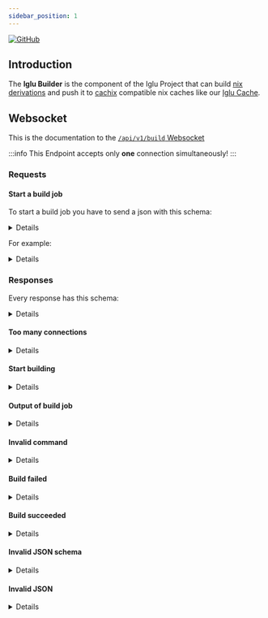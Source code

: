 ```yaml
---
sidebar_position: 1 
---
```


[![GitHub](https://img.shields.io/badge/github-%23121011.svg?style=for-the-badge&logo=github&logoColor=white)](https://github.com/iglu-sh/builder)

## Introduction
The **Iglu Builder** is the component of the Iglu Project that can build [nix derivations](https://nix.dev/manual/nix/2.25/language/derivations) and push it to [cachix](https://www.cachix.org/) compatible nix caches like our [Iglu Cache](/docs/Components/Iglu%20Cache).

## Websocket
This is the documentation to the [`/api/v1/build` Websocket](/docs/Developer/API/Iglu%20Builder/build)

:::info
This Endpoint accepts only **one** connection simultaneously!
:::

### Requests
#### Start a build job
To start a build job you have to send a json with this schema:
<details>
```json title="schema"
{
  "$schema": "https://json-schema.org/draft/2020-12/schema",
  "type": "object",
  "properties": {
    "git": {
      "type": "object",
      "properties": {
        "repository": { "type": "string" },
        "branch": { "type": "string" },
        "gitUsername": { "type": "string" },
        "gitKey": { "type": "string" },
        "requiresAuth": { "type": "boolean" },
        "noClone": { "type": "boolean" }
      },
      "required": ["noClone"],
      "additionalProperties": false
    },
    "buildOptions": {
      "type": "object",
      "properties": {
        "cores": { "type": "number" },
        "maxJobs": { "type": "number" },
        "keep_going": { "type": "boolean" },
        "extraArgs": { "type": "string" },
        "substituters": {
          "type": "array",
          "items": { "type": "string" }
        },
        "trustedPublicKeys": {
          "type": "array",
          "items": { "type": "string" }
        },
        "command": { "type": "string" },
        "cachix": {
          "type": "object",
          "properties": {
            "push": { "type": "boolean" },
            "target": { "type": "string" },
            "apiKey": { "type": "string" },
            "signingKey": { "type": "string" }
          },
          "required": ["push"],
          "additionalProperties": false
        }
      },
      "required": ["command", "cachix"],
      "additionalProperties": false
    }
  },
  "required": ["git", "buildOptions"],
  "additionalProperties": true
}
```
</details>

For example:
<details>
This will clone `https://github.com/iglu-sh/builder` and build the derivation `iglu-builder`. This derivation will be pushed to `https://cache.example.com/default`
```json
{
    "git": {
        "noClone": false
        "repository": "https://github.com/iglu-sh/builder"
    },
    "buildOptions": {
        "command": "nix build .#iglu-builder",
        "cachix": {
            "push": true,
            "target": "http://cache.example.com/default",
            "apiKey": "0197178f-b4f3-7000-acai-fec951e85504",
            "signingKey": "SgykdnDTu9iRkZZQhaif81C22fUERBiagMvD2oeMBUaE/4yAPYL3PJHinFVWkuvwUwp1MhSSKQ7pVlO4FGGCSQ=="
        }
    }
}
```
</details>

### Responses
Every response has this schema:

<details>
```json title="schema"
{
    "$schema": "https://json-schema.org/draft/2020-12/schema",
    "type": "object",
    "properties": {
        "msg": { "type": "string" },
        "error": { "type": "string" },
        "stdout": { "type": "string" },
        "jobStatus": {
            "type": "string",
            "enum": ["failed", "success", "starting", "running"]
        },
        "childExitCode": { "type": "number" },
        "timestamp": { "type": "number" }
    }
    "required": [ "jobStatus", "timestamp" ],
    "additionalProperties": false
}
```
</details>

#### Too many connections
<details>
```json
{
    "error": "A build job is already running.",
    "jobStatus": "running",
    "timestamp": TIMESTAMP
}
```
</details>

#### Start building
<details>
```json
{
    "msg": "Start Building",
    "jobStatus": "starting",
    "timestamp": TIMESTAMP
}
```
</details>

#### Output of build job
<details>
```json
{
    "stdout": "SOME_OUTPUT",
    "jobStatus": "running",
    "timestamp": TIMESTAMP
}
```
</details>

#### Invalid command
<details>
```json
{
    "error": "Invalid command: 'YOUR_COMMAND'",
    "buildExitCode": 2,
    "jobStatus": "failed",
    "timestamp": TIMESTAMP
}
```
</details>

#### Build failed
<details>
```json
{
    "error": "Something went wrong while building. Builder exited with error code CHILD_EXIT_CODE",
    "buildExitCode": CHILD_EXIT_CODE,
    "jobStatus": "failed",
    "timestamp": TIMESTAMP
}
```
</details>

#### Build succeeded
<details>
```json
{
    "msg": "Build was successfull",
    "buildExitCode": 0,
    "jobStatus": "success",
    "timestamp": TIMESTAMP
}
```
</details>

#### Invalid JSON schema
<details>
```json
{
    "error": "JSON schema is not valid.",
    "jobStatus": "failed",
    "timestamp": TIMESTAMP
}
```
</details>

#### Invalid JSON
<details>
```json
{
    "error": "Not a valid JSON",
    "jobStatus": "failed",
    "timestamp": TIMESTAMP
}
```
</details>

